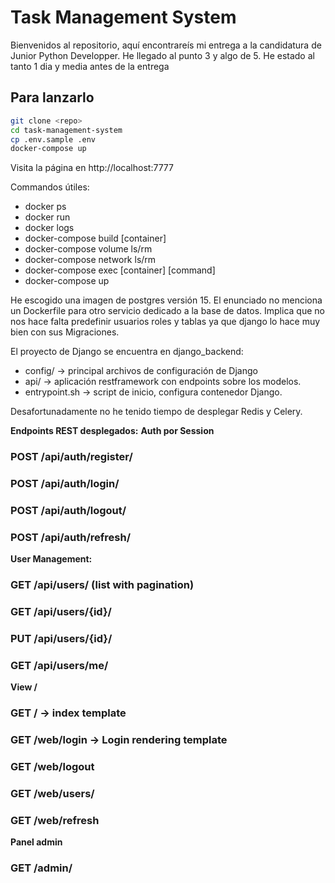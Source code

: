 # Task Management System
Bienvenidos al repositorio, aquí encontrareís mi entrega a la candidatura de Junior Python Developper.
He llegado al punto 3 y algo de 5. 
He estado al tanto 1 dia y media antes de la entrega

## Para lanzarlo
```bash
git clone <repo>
cd task-management-system
cp .env.sample .env
docker-compose up
```
Visita la página en http://localhost:7777


Commandos útiles:
- docker ps
- docker run
- docker logs
- docker-compose build [container]
- docker-compose volume ls/rm
- docker-compose network ls/rm
- docker-compose exec [container] [command]
- docker-compose up

He escogido una imagen de postgres versión 15. El enunciado no menciona un Dockerfile para otro servicio dedicado a la base de datos. Implica que no nos hace falta predefinir usuarios roles y tablas ya que django lo hace muy bien con sus Migraciones.

El proyecto de Django se encuentra en django_backend:
- config/ -> principal archivos de configuración de Django
- api/ -> aplicación restframework con endpoints sobre los modelos.
- entrypoint.sh -> script de inicio, configura contenedor Django.

Desafortunadamente no he tenido tiempo de desplegar Redis y Celery.

**Endpoints REST desplegados:**
**Auth por Session**
### POST /api/auth/register/
### POST /api/auth/login/
### POST /api/auth/logout/
### POST /api/auth/refresh/
**User Management:**
### GET /api/users/ (list with pagination)
### GET /api/users/{id}/
### PUT /api/users/{id}/
### GET /api/users/me/

**View /**
### GET / -> index template
### GET /web/login -> Login rendering template
### GET /web/logout
### GET /web/users/
### GET /web/refresh
**Panel admin**
### GET /admin/


